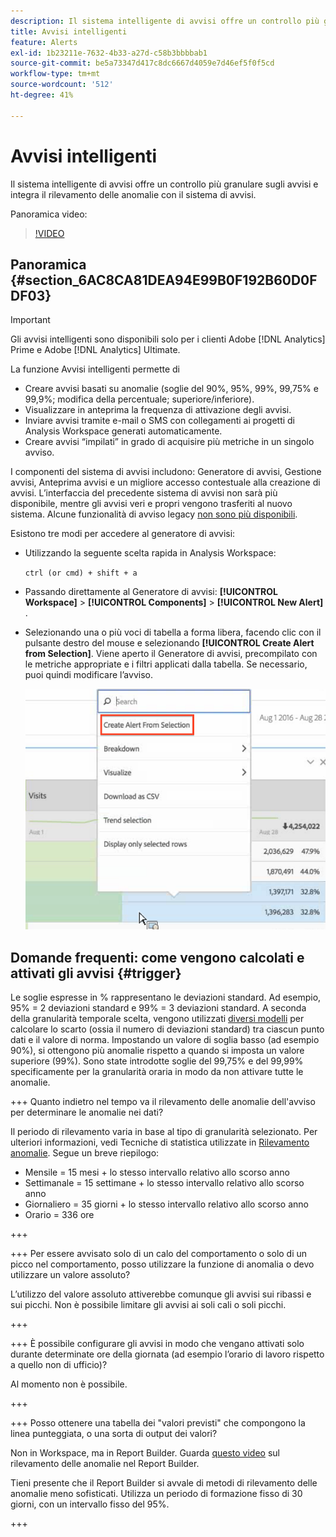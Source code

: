```yaml
---
description: Il sistema intelligente di avvisi offre un controllo più granulare sugli avvisi e integra il rilevamento delle anomalie con il sistema di avvisi.
title: Avvisi intelligenti
feature: Alerts
exl-id: 1b23211e-7632-4b33-a27d-c58b3bbbbab1
source-git-commit: be5a73347d417c8dc6667d4059e7d46ef5f0f5cd
workflow-type: tm+mt
source-wordcount: '512'
ht-degree: 41%

---
```


# Avvisi intelligenti

Il sistema intelligente di avvisi offre un controllo più granulare sugli avvisi e integra il rilevamento delle anomalie con il sistema di avvisi.

Panoramica video:

>[!VIDEO](https://video.tv.adobe.com/v/25446/?quality=12)

## Panoramica {#section_6AC8CA81DEA94E99B0F192B60D0FDF03}

>[!IMPORTANT]
>
>Gli avvisi intelligenti sono disponibili solo per i clienti Adobe [!DNL Analytics] Prime e Adobe [!DNL Analytics] Ultimate.

La funzione Avvisi intelligenti permette di

* Creare avvisi basati su anomalie (soglie del 90%, 95%, 99%, 99,75% e 99,9%; modifica della percentuale; superiore/inferiore).
* Visualizzare in anteprima la frequenza di attivazione degli avvisi.
* Inviare avvisi tramite e-mail o SMS con collegamenti ai progetti di Analysis Workspace generati automaticamente.
* Creare avvisi “impilati” in grado di acquisire più metriche in un singolo avviso.

I componenti del sistema di avvisi includono: Generatore di avvisi, Gestione avvisi, Anteprima avvisi e un migliore accesso contestuale alla creazione di avvisi. L’interfaccia del precedente sistema di avvisi non sarà più disponibile, mentre gli avvisi veri e propri vengono trasferiti al nuovo sistema. Alcune funzionalità di avviso legacy [ non sono più disponibili](https://experienceleague.adobe.com/docs/analytics/analyze/reports-analytics/alerts.html).

Esistono tre modi per accedere al generatore di avvisi:

* Utilizzando la seguente scelta rapida in Analysis Workspace:

  `ctrl (or cmd) + shift + a`
* Passando direttamente al Generatore di avvisi: **[!UICONTROL Workspace]** > **[!UICONTROL Components]** > **[!UICONTROL New Alert]** .
* Selezionando una o più voci di tabella a forma libera, facendo clic con il pulsante destro del mouse e selezionando **[!UICONTROL Create Alert from Selection]**. Viene aperto il Generatore di avvisi, precompilato con le metriche appropriate e i filtri applicati dalla tabella. Se necessario, puoi quindi modificare l’avviso.

  ![](assets/create-alert-from-selection.png)


## Domande frequenti: come vengono calcolati e attivati gli avvisi {#trigger}

Le soglie espresse in % rappresentano le deviazioni standard. Ad esempio, 95% = 2 deviazioni standard e 99% = 3 deviazioni standard. A seconda della granularità temporale scelta, vengono utilizzati [diversi modelli](/help/analyze/analysis-workspace/c-anomaly-detection/statistics-anomaly-detection.md) per calcolare lo scarto (ossia il numero di deviazioni standard) tra ciascun punto dati e il valore di norma. Impostando un valore di soglia basso (ad esempio 90%), si ottengono più anomalie rispetto a quando si imposta un valore superiore (99%). Sono state introdotte soglie del 99,75% e del 99,99% specificamente per la granularità oraria in modo da non attivare tutte le anomalie.

+++ Quanto indietro nel tempo va il rilevamento delle anomalie dell&#39;avviso per determinare le anomalie nei dati?

Il periodo di rilevamento varia in base al tipo di granularità selezionato. Per ulteriori informazioni, vedi Tecniche di statistica utilizzate in <a href="/help/analyze/analysis-workspace/c-anomaly-detection/statistics-anomaly-detection.md">Rilevamento anomalie</a>. Segue un breve riepilogo:

* Mensile = 15 mesi + lo stesso intervallo relativo allo scorso anno
* Settimanale = 15 settimane + lo stesso intervallo relativo allo scorso anno
* Giornaliero = 35 giorni + lo stesso intervallo relativo allo scorso anno
* Orario = 336 ore

+++

+++ Per essere avvisato solo di un calo del comportamento o solo di un picco nel comportamento, posso utilizzare la funzione di anomalia o devo utilizzare un valore assoluto?

L’utilizzo del valore assoluto attiverebbe comunque gli avvisi sui ribassi e sui picchi. Non è possibile limitare gli avvisi ai soli cali o soli picchi.

+++

+++ È possibile configurare gli avvisi in modo che vengano attivati solo durante determinate ore della giornata (ad esempio l’orario di lavoro rispetto a quello non di ufficio)?

Al momento non è possibile.

+++

+++ Posso ottenere una tabella dei &quot;valori previsti&quot; che compongono la linea punteggiata, o una sorta di output dei valori?

Non in Workspace, ma in Report Builder. Guarda [questo video](https://experienceleague.adobe.com/docs/analytics-learn/tutorials/exporting/report-builder/anomaly-detection-in-report-builder.html) sul rilevamento delle anomalie nel Report Builder.

Tieni presente che il Report Builder si avvale di metodi di rilevamento delle anomalie meno sofisticati. Utilizza un periodo di formazione fisso di 30 giorni, con un intervallo fisso del 95%.

+++
